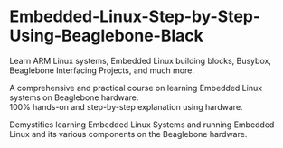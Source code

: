 # Embedded-Linux-Step-by-Step-Using-Beaglebone-Black
Learn ARM Linux systems, Embedded Linux building blocks, Busybox, Beaglebone Interfacing Projects, and much more.   

A comprehensive and practical course on learning Embedded Linux systems on Beaglebone hardware.   
100% hands-on and step-by-step explanation using hardware.   

Demystifies learning Embedded Linux Systems and running Embedded Linux and its various components on the Beaglebone hardware.   
